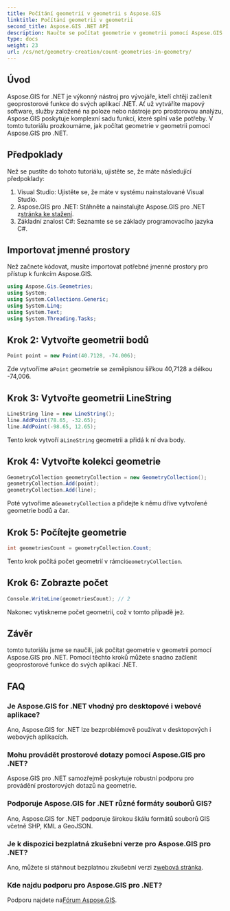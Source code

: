 ```yaml
---
title: Počítání geometrií v geometrii s Aspose.GIS
linktitle: Počítání geometrií v geometrii
second_title: Aspose.GIS .NET API
description: Naučte se počítat geometrie v geometrii pomocí Aspose.GIS pro .NET. Výukový program krok za krokem s příklady kódu pro vývojáře.
type: docs
weight: 23
url: /cs/net/geometry-creation/count-geometries-in-geometry/
---
```

## Úvod
Aspose.GIS for .NET je výkonný nástroj pro vývojáře, kteří chtějí začlenit geoprostorové funkce do svých aplikací .NET. Ať už vytváříte mapový software, služby založené na poloze nebo nástroje pro prostorovou analýzu, Aspose.GIS poskytuje komplexní sadu funkcí, které splní vaše potřeby. V tomto tutoriálu prozkoumáme, jak počítat geometrie v geometrii pomocí Aspose.GIS pro .NET.
## Předpoklady
Než se pustíte do tohoto tutoriálu, ujistěte se, že máte následující předpoklady:
1. Visual Studio: Ujistěte se, že máte v systému nainstalované Visual Studio.
2. Aspose.GIS pro .NET: Stáhněte a nainstalujte Aspose.GIS pro .NET z[stránka ke stažení](https://releases.aspose.com/gis/net/).
3. Základní znalost C#: Seznamte se se základy programovacího jazyka C#.

## Importovat jmenné prostory
Než začnete kódovat, musíte importovat potřebné jmenné prostory pro přístup k funkcím Aspose.GIS.

```csharp
using Aspose.Gis.Geometries;
using System;
using System.Collections.Generic;
using System.Linq;
using System.Text;
using System.Threading.Tasks;
```

## Krok 2: Vytvořte geometrii bodů
```csharp
Point point = new Point(40.7128, -74.006);
```
 Zde vytvoříme a`Point` geometrie se zeměpisnou šířkou 40,7128 a délkou -74,006.
## Krok 3: Vytvořte geometrii LineString
```csharp
LineString line = new LineString();
line.AddPoint(78.65, -32.65);
line.AddPoint(-98.65, 12.65);
```
 Tento krok vytvoří a`LineString` geometrii a přidá k ní dva body.
## Krok 4: Vytvořte kolekci geometrie
```csharp
GeometryCollection geometryCollection = new GeometryCollection();
geometryCollection.Add(point);
geometryCollection.Add(line);
```
 Poté vytvoříme a`GeometryCollection` a přidejte k němu dříve vytvořené geometrie bodů a čar.
## Krok 5: Počítejte geometrie
```csharp
int geometriesCount = geometryCollection.Count;
```
 Tento krok počítá počet geometrií v rámci`GeometryCollection`.
## Krok 6: Zobrazte počet
```csharp
Console.WriteLine(geometriesCount); // 2
```
 Nakonec vytiskneme počet geometrií, což v tomto případě je`2`.

## Závěr
tomto tutoriálu jsme se naučili, jak počítat geometrie v geometrii pomocí Aspose.GIS pro .NET. Pomocí těchto kroků můžete snadno začlenit geoprostorové funkce do svých aplikací .NET.
## FAQ
### Je Aspose.GIS for .NET vhodný pro desktopové i webové aplikace?
Ano, Aspose.GIS for .NET lze bezproblémově používat v desktopových i webových aplikacích.
### Mohu provádět prostorové dotazy pomocí Aspose.GIS pro .NET?
Aspose.GIS pro .NET samozřejmě poskytuje robustní podporu pro provádění prostorových dotazů na geometrie.
### Podporuje Aspose.GIS for .NET různé formáty souborů GIS?
Ano, Aspose.GIS for .NET podporuje širokou škálu formátů souborů GIS včetně SHP, KML a GeoJSON.
### Je k dispozici bezplatná zkušební verze pro Aspose.GIS pro .NET?
 Ano, můžete si stáhnout bezplatnou zkušební verzi z[webová stránka](https://releases.aspose.com/).
### Kde najdu podporu pro Aspose.GIS pro .NET?
 Podporu najdete na[Fórum Aspose.GIS](https://forum.aspose.com/c/gis/33).